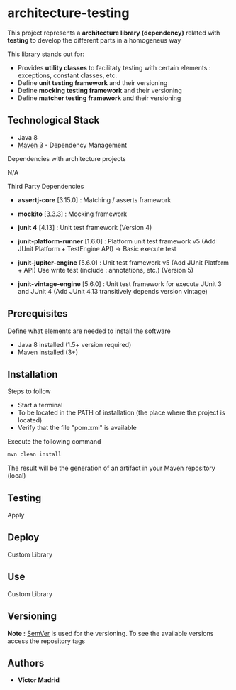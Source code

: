 # architecture-testing

This project represents a **architecture library (dependency)** related with **testing** to develop the different parts in a homogeneus way

This library stands out for:

* Provides **utility classes** to facilitaty testing with certain elements : exceptions, constant classes, etc. 
* Define **unit testing framework** and their versioning
* Define **mocking testing framework** and their versioning
* Define **matcher testing framework** and their versioning





## Technological Stack

* Java 8
* [Maven 3](https://maven.apache.org/) - Dependency Management

Dependencies with architecture projects

N/A

Third Party Dependencies

* **assertj-core** [3.15.0] : Matching / asserts framework
* **mockito** [3.3.3] : Mocking framework
* **junit 4** [4.13] : Unit test framework (Version 4)

* **junit-platform-runner** [1.6.0] : Platform unit test framework v5 (Add JUnit Platform + TestEngine API) -> Basic execute test
* **junit-jupiter-engine** [5.6.0] : Unit test framework v5 (Add JUnit Platform + API) Use write test (include : annotations, etc.) (Version 5)
* **junit-vintage-engine** [5.6.0] : Unit test framework for execute JUnit 3 and JUnit 4 (Add JUnit 4.13 transitively depends version vintage)






## Prerequisites

Define what elements are needed to install the software

* Java 8 installed (1.5+ version required)
* Maven installed  (3+)





## Installation

Steps to follow 

* Start a terminal
* To be located in the PATH of installation (the place where the project is located)
* Verify that the file "pom.xml" is available

Execute the following command

```bash
mvn clean install
```

The result will be the generation of an artifact in your Maven repository (local)






## Testing

Apply





## Deploy

Custom Library





## Use

Custom Library




## Versioning

**Note :** [SemVer](http://semver.org/) is used for the versioning. 
To see the available versions access the repository tags





## Authors

* **Víctor Madrid**


